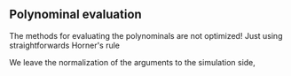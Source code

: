 





## Polynominal evaluation

The methods for evaluating the polynominals are not
optimized! Just using straightforwards Horner's rule

We leave the normalization of the arguments to the simulation side,
